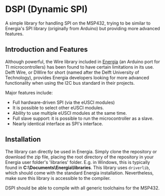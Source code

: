 # DSPI (Dynamic SPI)
A simple library for handling SPI on the MSP432, trying to be similar to Energia's SPI library (originally from Arduino) but providing more advanced features.

## Introduction and Features

Although powerful, the Wire library included in [Energia](http://energia.nu/) (an Arduino port for TI microcontrollers) has been found to have certain limitations in its use. Delft Wire, or DWire for short (named after the Delft University of Technology), provides Energia developers looking for more advanced functionality when using the I2C bus standard in their projects.

Major features include:
- Full hardware-driven SPI (via the eUSCI modules)
- It is possible to select other eUSCI modules. 
- Ability to use multiple eUSCI modules at the same time.
- Full slave support: it is possible to run the microcontroller as a slave.
- Nearly identical interface as SPI's interface.

## Installation

The library can directly be used in Energia. Simply clone the repository or download the zip file, placing the root directory of the repository in your Energia user folder's 'libraries' folder. E.g. in Windows, this is typically found in **C:\Documents\Energia\libraries**. This library uses `driverlib`, which should come with the standard Energia installation. Nevertheless, make sure this library is accessible to the compiler.

DSPI should be able to compile with all generic toolchains for the MSP432.
